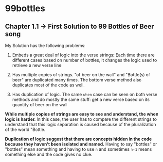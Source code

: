 # 99bottles

## Chapter 1.1 -> First Solution to 99 Bottles of Beer song

My Solution has the following problems:
1) Embeds a great deal of logic into the verse strings: Each time there are different cases based on number of bottles, it changes the logic used to retrieve a new verse line

2) Has multiple copies of strings. "of beer on the wall" and "Bottle(s) of beer" are duplicated many times. The bottom verse method also duplicates most of the code as well. 

3) Has duplication of logic. The same `when` case can be seen on both verse methods and do mostly the same stuff: get a new verse based on its quantity of beer on the wall

**While multiple copies of strings are easy to see and understand, the when logic is harder.** In this case, the user has to compare the different strings to understand that this logic separation is caused because of the pluralization of the world "Bottle.

**Duplication of logic suggest that there are concepts hidden in the code because they haven't been isolated and named.** Having to say "bottles" or "bottles" mean something and having to use `n` and sometimes `n-1` means something else and the code gives no clue.